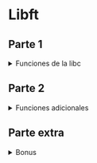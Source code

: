 # **Libft**
## Parte 1

<details>
<summary> Funciones de la libc </summary>



| Nombre de l función: | memset |
| ------------- | ------------- |
| Prototipo: | _void *ft_memset(void *b, int c, size_t len);_ |
| Ficheros a entregar: | ft_memset.c |
| Parametros: | 1. Puntero al bloque de memoria (b).  <br /> 2. El valor que desea ajustar. <br /> 3.  El número de bytes que se establece en ese valor. |
| Valor de retorno: | Devuelve un puntero a un puntero a la zona de almacenamiento (b). |
| Descripción: | Copia el caracter c (un char sin signo) a los primeros n caracteres de (b). |


| Nombre de la función: | bzero |
| ------------- | ------------- |
| Prototipo: |  _void ft_bzero(void *s, size_t n);_ |
| Ficheros a entregar: | ft_bzero.c |
| Parametros: | 1. Puntero a una cadena para rellenar.<br /> 2. Numero de bytes que se van a poner a cero.|
| Valor de retorno: | No retorna valor. |
| Descripción: | Pone a cero los n primeros bytes de la cadena de bytes s.  |

| Nombre de la función: | memcpy |
| ------------- | ------------- |
| Prototipo: |  _void *ft_memcpy(void *dst, const void *src, size_t n);_ |
| Ficheros a entregar: | ft_memcpy.c |
| Parametros: | 1. Puntero a una cadena de destino.<br /> 2. Puntero a una cadena de origen. <br /> 3. Numero de bytes que se van a copiar.|
| Valor de retorno: | Retorna un puntero a la cadena de caracteres dst |
| Descripción: | Copia n caracteres del area de la memoria de src en el area de la memoria de dst. |

| Nombre de la función: | memccpy |
| ------------- | ------------- |
| Prototipo: |  _void *ft_memccpy(void *dst, const void *src, int c, size_t n);_ |
| Ficheros a entregar: | ft_memccpy.c |
| Parametros: | 1. Puntero a una cadena de destino.<br /> 2. Puntero a una cadena de origen. <br /> 3. Último carácter que se va a copiar.<br /> 4. Numero de bytes que se van a copiar.|
| Valor de retorno: | Devuelve un puntero al siguiente carácter de dst tras c, o NULL si c no estaba en los n primeros caracteres de src. |
| Descripción: | Copia  como mucho n bytes desde el área de memoria src al área de memoria dst, parando cuando se encuentra el carácter c. |

| Nombre de la función: | memmove |
| ------------- | ------------- |
| Prototipo: |  _void *ft_memmove(void *dst, const void *src, size_t len);_ |
| Ficheros a entregar: | ft_memmove.c |
| Parametros: | 1. Puntero a una cadena de destino.<br /> 2. Puntero a una cadena de origen. <br /> 3. Numero de bytes que se copiarán.<br /> |
| Valor de retorno: | Devuelve un puntero a la cadena dst  |
| Descripción: | Copia los primeros n caracteres del objeto apuntado por src al objeto apuntado por dst. Sin embargo, se asegura de que no estén superpuestos. |

| Nombre de la función: | memchr |
| --------------- | ------------- |
| Prototipo: | _void *ft_memchr(const void *s, int c, size_t n);_ |
| Ficheros a entregar: | ft_memchr.c |
| Parametros : | 1. puntero al bloque de memoria para realizar una búsqueda. <br /> 2. Caracter que se va a buscar. <br /> 3. Número de caracteres que se comprobarán. |
| Valor de retorno: | Retorna un puntero al carácter localizado, o un puntero nulo si el carácter no apareció en el objeto.  |
| Descripción: | Localiza la primera aparición del carácter c (convertido a unsigned char) en los primeros n caracteres (cada uno interpretado como un unsigned char) del objeto apuntado por s. |

| Nombre de la función: | memcmp |
| --------------------- | ------ |
| Prototipo: | _int ft_memcmp(const void *s1, const void *s2, size_t n);_ |
| Ficheros a entregar: | ft_memcmp.c |
| Parametros: | 1. puntero al primer bloque de memoria. <br /> 2. puntero al segundo bloque de memoria. <br /> 3. Número de caracteres que se va a comparar. |
| Valor de retorno: | El valor devuelto indica la relación entre los búferes. <br /> **<0** s1 es menor a s2 <br /> **0** s1 es idéntica a s2 <br /> **>0** s1 es mayor a s2 |
| Descripción: | Compara los caracteres de dos búferes de memoria. |

| Nombre de la función: | strlen |
| --------------------- | ------ |
| Prototipo: | _size_t ft_strlen(const char *s);_ |
| Ficheros a entregar: | ft_strlen.c  |
| Parametros: | 1. Cadena terminada en un valor nulo. |
| Valor de retorno: | Devuelve el nuúmero de caracteres de s ecepto el valor nulo. |
| Descripción: | Obtiene la longitud de una cadena |

| Nombre de la función: | strlcpy |
| -------------------- | -------- |
| Prototipo: | _size_t ft_strlcpy(char *dst, const char *src, size_t dstsize);_ |
| Ficheros a entregar: | ft_strlcpy.c |
| Parametros: | 1. puntero al bloque de memoria de destino. <br /> 2. puntero al bloque de memoria de origen. <br /> 3.  Número de caracteres que se van a copiar. |
| Valor de retorno: | Devuelve la longitutd total de la cadena que intenta crear. |
| Descripción: | Copia dstsize caracteres de la cadena  src en la cadena dst. |

| Nombre de la función: | strlcat |
| -------------------- | -------- |
| Prototipo: | _size_t ft_strlcat(char *dst, const char *src, size_t dstsize);_ |
| Ficheros a entregar: | ft_strlcat.c |
| Parametros: | 1. puntero al bloque de memoria de destino. <br /> 2. puntero al bloque de memoria de origen. <br /> 3.  Número de caracteres que se van a concatenar. |
| Valor de retorno: |  Devuelve el número de caracteres que intentó crear, la longitud inicial de dst + la longitud de src.|
| Descripción: | Concatena la cadena de caracteres src en la cadena dst limitada por dstsize. |

| Nombre de la función: | strchr |
| -------------------- | -------- |
| Prototipo: | _char *ft_strchr(const char *s, int c);_|
| Ficheros a entregar: | ft_strchr.c|
| Parametros: | 1. Puntero a una cadena de caracteres <br /> 2. Caracter que se va a buscar.   |
| Valor de retorno: | Devuelve la posición en la cadena (s) la primera ocurrencia del carácter c.Si no se encuentra devuelve un punyero nulo. |
| Descripción: |  Buscar la primera ocurrencia de (c) en la cadena (s) y devuelve su posición.|

| Nombre de la función: | strrchr |
| -------------------- | -------- |
| Prototipo: | _char *ft_strrchr(const char *s, int c);_ |
| Ficheros a entregar: | ft_strrchr.c |
| Parametros: | 1. Puntero a una cadena de caracteres <br /> 2. Caracter que se va a buscar. |
| Valor de retorno: | Devuelve la posición en la cafena (s) la ultima ocutrencia de (c). Si no se encuentra el valor, la función devuelve un puntero nulo. |
| Descripción: | Busca la ultima ocurrencia de (c) en la cadena (s) y devuelve su posición. |

| Nombre de la función: | strnstr |
| -------------------- | -------- |
| Prototipo: | _char *ft_strnstr(const char *haystack, const char *needle, size_t len);_ |
| Ficheros a entregar: | ft_strnstr.c |
| Parametros: | 1. Puntero a una cadena de caracteres donde buscar. <br /> 2. Puntero a una subcadena de caracteres a buscar. |
| Valor de retorno: |  Devuelve -1 si no se encontro la subcadena dentro de la cadena o n si se encotro en la posicion n de la cadena.|
| Descripción: |  Busca la secuencia de carácteres contenida en la subcadena en una cadena de texto. |

| Nombre de la función: | strncmp |
| -------------------- | -------- |
| Prototipo: | _int	ft_strncmp(const char *s1, const char *s2, size_t n);_|
| Ficheros a entregar: | ft_strncmp.c |
| Parametros: | 1. Puntero a una cadena de caracteres <br/> 2. Puntero a otra cadena de caracteres. <br/> 3. Numero de caracteres que se va a comparar |i
| Valor de retorno: | Devuelve 0 si las dos cadenas son iguales. <br /> Devuelve menor que cero si s1 es menor que s2.<br /> Devuelve mayor que cero si s1 es mayor que s2. |
| Descripción: | Compara la cadena s1 con la cadena s2 hasta el n carcater. |

| Nombre de la función: | atoi |
| -------------------- | -------- |
| Prototipo: | _int	ft_atoi(const char *str);_|
| Ficheros a entregar: | ft_atoi.c |
| Parametros: | 1. Puntero a la cadena que se desea convertir |
| Valor de retorno: | Retorna el valor numérico de la cadena o 0 si no se puede convertir. |
| Descripción: | Convierte una cadena a su valor numérico (entero) |

| Nombre de la función: | isalpha |
| -------------------- | -------- |
| Prototipo: | _int	ft_isalpha(int c);_ |
| Ficheros a entregar: | ft_isalpha.c |
| Parametros: | 1. caracter a comprobar  |
| Valor de retorno: | Devuelve 1 si c es un caracter alfabetico de a a z o de A a Z, decuelve 0 si no lo es.||
| Descripción: |  Comprueba si el caracter c es un caracter alfabético |

| Nombre de la función: | isdigit |
| -------------------- | -------- |
| Prototipo: | _int	ft_isdigit(int c);_|
| Ficheros a entregar: | ft_isdigit.c |
| Parametros: | 1. Caracter a comprobar. |
| Valor de retorno: |  Devuelve 1 si el caracter c es un número de 0 a 9, decuelve 0 si no lo es.|
| Descripción: | Comprueba si el caracter c es un caracter numérico de (0 - 9) |

| Nombre de la función: | isalnum |
| -------------------- | -------- |
| Prototipo: | _int	ft_isalnum(int c);_|
| Ficheros a entregar: | ft_isalnum.c |
| Parametros: | 1. Caracter a comprobar. |
| Valor de retorno: |  Devuelve 1 si el caracter c es un caracter alfanumérico, devuelve 0 si no lo es. |
| Descripción: |  Comprueba si el caracter c es un caracter alfanumérico (a - z) o (0 - 9) |

| Nombre de la función: | isascii |
| -------------------- | -------- |
| Prototipo: | _int	ft_isascii(int c);_|
| Ficheros a entregar: | ft_isascii.c |
| Parametros: | 1. Caracter a comprobar.  |
| Valor de retorno: | Devuelve 1 si el caracter c es un caracter de la tabla ascii, devuelve 0 si no lo es. |
| Descripción: |  Comprueba si el carqcter c es un caracter existente en la tabla ascii. |

| Nombre de la función: | isprint |
| -------------------- | -------- |
| Prototipo: | _int	ft_isprint(int c);_|
| Ficheros a entregar: | ft_isprint.c ||
| Parametros: | 1. Caracter a comprobar  |
| Valor de retorno: | Devuelve 1 si el caracter c es un caracter imprimible, devuelve 0 si no lo es. |
| Descripción: | Comprueba si el caracter c es un caracter imprimible.  |

| Nombre de la función: | toupper |
| -------------------- | -------- |
| Prototipo: | _int	ft_toupper(int c);_|
| Ficheros a entregar: | ft_toupper.c |
| Parametros: | 1. Caracter que se desea pasar a mayuscula |
| Valor de retorno: | Devuelve el caracter c en mayuscula |
| Descripción: | Convierte el caracter c en un caracter mayuscula. |

| Nombre de la función: | tolower |
| -------------------- | -------- |
| Prototipo: | _int	ft_tolower(int c);_|
| Ficheros a entregar: | ft_tolower.c|
| Parametros: | 1. Caracter que se desea pasar a minuscula  |
| Valor de retorno: |  Devuelve el caracter c en minuscula. |
| Descripción: | Convierte el caracter c en un caracter minuscula. |

| Nombre de la función: | calloc |
| -------------------- | -------- |
| Prototipo: | _void *ft_calloc(size_t count, size_t size);_|
| Ficheros a entregar: | ft_calloc.c|
| Parametros: | 1. Numero de elementos. <br /> 2. Longitud en bytes de cada elemento. |
| Valor de retorno: |  Devuelve un puntero al espacio asignado. |
| Funciones externas autorizadas: | malloc |
| Descripción: | Asigna una matriz en la memoria con elementos que se inicializan en 0. |

| Nombre de la función: | strdup |
| -------------------- | -------- |
| Prototipo: | _char *ft_strdup(const char *s1);_|
| Ficheros a entregar: | ft_strdup.c|
| Parametros: | 1.  Punyero a una cadena de caracteres. |
| Valor de retorno: | Devuelve un puntero a la cadena duplicada, o NULL si no había bastante memoria. |
| Funciones externas autorizadas: | malloc |
| Descripción: | La  función  strdup()  devuelve  un  puntero  a  una  nueva cadena de caracteres que es un duplicado de la cadena apuntada por s.   La  memoria  para  la  nueva  cadena  se  obtiene automáticamente con malloc(3), y puede (y debe) liberarse con free(3). |

</details>

## Parte 2

<details>
<summary> Funciones adicionales </summary>



| Nombre de la función: | ft_substr |
| --------------------- | --------- |
| Prototipo: | _char *ft_substr(char const *s, unsigned int start, size_t len);_ |
| Ficheros a entregar: | ft_substr.c |
| Parametros: | 1. La cadena de la que se extrae la nueva cadena. <br /> 2. El índice del principio de la nueva cadena. <br /> 3. El tamaño máximo de la nueva cadena. |
| Valor de retorno: | La nueva cadena de caracteres. NULL si falla la reserva de memoria. |
| Funciones externas autorizadas: | malloc |
| Descripción: | Reserva memoria (con malloc(3)) y devuelve la cadena de caracteres que proviene de la cadena pasada como argumento. Esta nueva cadena comienza en el índice ’start’ y tiene como tamaño máximo ’len’. |

| Nombre de la función: | ft_srtjoin |
| --------------------- | --------- |
| Prototipo: |  _char *ft_strjoin(char const *s1, char const *s2);_|
| Ficheros a entregar: | ft_strjoin.c |
| Parametros: | 1. La cadena de caracteres prefijo. <br /> 2. La cadena de caracteres sufijo. |
| Valor de retorno: | La nueva cadena de caracteres. NULL si falla la reserva de memoria. |
| Funciones externas autorizadas: | malloc |
| Descripción: | Reserva memoria (con malloc(3)) y devuelve la nueva cadena de caracteres que resulta de la concatenación de ’s1’ y ’s2’. |

| Nombre de la función: | ft_strtrim |
| --------------------- | --------- |
| Prototipo: | _char ft_strtrim(char const *s1, char const *set);_|
| Ficheros a entregar: | ft_strtrim.c |
| Parametros: | 1. La cadena de caracteres que hay que depurar. <br /> 2. El set de referencia de caracteres que hay que retirar. |
| Valor de retorno: |  La cadena de caracteres depurada. NULL si falla la reserva de memoria.|
| Funciones externas autorizadas: | malloc |
| Descripción: | Reserva memoria (con malloc(3)) y devuelve la cadena de caracteres que es una copia de ’s1’, sin los caracteres indicados en el ’set’ al principio y al final de la cadena de caracteres. |

| Nombre de la función: | ft_split |
| --------------------- | --------- |
| Prototipo: |  _char **ft_split(char const *s, char c);_ |
| Ficheros a entregar: | ft_split.c |
| Parametros: |  1. La cadena de caracteres que hay que trocear. <br /> 2. El carácter delimitador. |
| Valor de retorno: | La tabla con las nuevas cadenas de caracteres que resulten del troceado. NULL si falla la reserva de memoria. |
| Funciones externas autorizadas: | malloc |
| Descripción: | Reserva memoria (con malloc(3)) y devuelve una tabla de cadena de caracteres obtenida separando ’s’ con el carácter ’c’, que se utiliza como delimitador. La tabla debe terminar con NULL. |

| Nombre de la función: | ft_itoa |
| --------------------- | --------- |
| Prototipo: | _char *ft_itoa(int n);_ |
| Ficheros a entregar: | ft_itoa.c |
| Parametros: | 1. El integer que hay que convertir. |
| Valor de retorno: | La cadena de caracteres que representa al integer. NULL si falla la reserva de memoria. |
| Funciones externas autorizadas: | malloc |
| Descripción: | Reserva memoria (con malloc(3)) y devuelve la cadena de caracteres que representa el integer pasado como argumento. Se deben gestionar los números negativos. |

| Nombre de la función: | ft_strmapi |
| --------------------- | --------- |
| Prototipo: | _char *ft_strmapi(char const *s, char (*f)(unsigned int, char);_ |
| Ficheros a entregar: | ft_strmapi.c |
| Parametros: | 1. La cadena de caracteres sobre la que hay iterar. <br /> 2. La función que hay que aplicar a cada carácter. |
| Valor de retorno: | La cadena de caracteres que resulte de las aplicaciones sucesivas de ’f’. Devuelve NULL si falla la asignación. |
| Funciones externas autorizadas: | malloc |
| Descripción: | Aplica la función ’f’ a cada carácter de la de cadena de caracteres ’s’ para crear una nueva cadena de caracteres (con malloc (3)) que resulte de las aplicaciones sucesivas de ’f’. |

| Nombre de la función: | ft_putchar_fd |
| --------------------- | --------- |
| Prototipo: | _void ft_putchar_fd(char c, int fd);_ |
| Ficheros a entregar: | ft_putchar_fd.c |
| Parametros: | 1. El carácter que hay que escribir. <br /> 2. El descriptor de fichero sobre el que hay que escribir. |
| Valor de retorno: | None |
| Funciones externas autorizadas: | write |
| Descripción: |  Escribe el carácter ’c’ sobre el descriptor de fichero proporcionado. |

| Nombre de la función: | ft_putstr_fd |
| --------------------- | --------- |
| Prototipo: | _void ft_putstr_fd(char *s, int fd);_ |
| Ficheros a entregar: | ft_putstr_fd.c |
| Parametros: | 1. La cadena de caracteres que hay que escribir. <br /> 2. El descriptor de fichero sobre el que hay que escribir. |
| Valor de retorno: | None |
| Funciones externas autorizadas: | write |
| Descripción: | Escribe la cadena de caracteres ’s’ sobre el descriptor de fichero proporcionado. |

| Nombre de la función: | ft_putendl_fd |
| --------------------- | --------- |
| Prototipo: | _void ft_putendl_fd(char *s, int fd);_ |
| Ficheros a entregar: | ft_putendl_fd.c |
| Parametros: | 1. La cadena de caracteres que hay que escribir. <br /> 2. El descriptor de fichero sobre el que hay que escribir. |
| Valor de retorno: | None  |
| Funciones externas autorizadas: | write |
| Descripción: | Escribe la cadena de caracteres ’s’ sobre el descriptor de fichero proporcionado, seguida de un salto de línea. |

| Nombre de la función: | ft_putnbr_fd |                              
| --------------------- | --------- |
| Prototipo: | _void ft_putnbr_fd(int nb, int fd);_  |
| Ficheros a entregar: | ft_putnbr_fd.c |                             
| Parametros: | 1. El entero que hay que escribir. <br /> )2. El file descriptor sobre el que hay que escribir. |
| Valor de retorno: | None |    
| Funciones externas autorizadas: | write |
| Descripción: |  Escribe el entero ’n’ sobre el descriptor de fichero proporcionado. |

</details>

## Parte extra

<details>
<summary> Bonus </summary>

| Nombre de la función: | ft_lstnew |
| --------------------- | --------- |
| Prototipo: | _t_list *ft_lstnew(void *content);_ |
| Ficheros a entregar: | ft_lstnew.c |
| Parámetros: |  1. El contenido del nuevo elemento. |
| Valor de retorno: | El elemento nuevo |
| Funciones externas autorizadas: | malloc |
| Descripción: | Reserva memoria (con malloc(3)) y devuelve un nuevo elemento. La variable ’content’ se inicializa mediante el valor del parámetro ’content’. La variable ’next’ se inicializa con NULL. |

| Nombre de la función: | ft_lstadd_front |
| --------------------- | --------------- |
| Prototipo: | void ft_lstadd_front(t_list **alst, t_list *new);
| Ficheros a entregar: | ft_lstadd_front.c  |
| Parámetros: |  1. La dirección del puntero al primer elemento de la lista. <br /> 2. La dirección del puntero al elemento que hay que añadir a la lista. |
| Valor de retorno: | None |
| Descripción: | Añade el elemento ’new’ al principio de la lista. |

</details>
